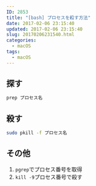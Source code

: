 ```yaml
---
ID: 2853
title: "[bash] プロセスを殺す方法"
date: 2017-02-06 23:15:40
updated: 2017-02-06 23:15:40
slug: 20170206231540.html
categories:
  - macOS
tags:
  - macOS
---
```


<!--more-->

## 探す

```bash
prep プロセス名
```

## 殺す

```bash
sudo pkill -f プロセス名
```

## その他

1. `pgrep`でプロセス番号を取得
1. `kill -9`プロセス番号で殺す
